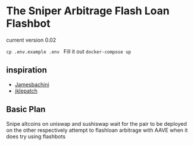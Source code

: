 # The Sniper Arbitrage Flash Loan Flashbot

current version 0.02

```cp .env.example .env ```
Fill it out
```docker-compose up```

## inspiration

- [Jamesbachini](https://github.com/jamesbachini/Uniswap-V3-Experiments/blob/main/uniswap-v3-trader.js)
- [jklepatch](https://github.com/jklepatch/eattheblocks/blob/master/screencast/322-uniswap-trading-bot/bot.js)

## Basic Plan
Snipe altcoins on uniswap and sushiswap
wait for the pair to be deployed on the other respectively
attempt to flashloan arbitrage with AAVE when it does
try using flashbots
